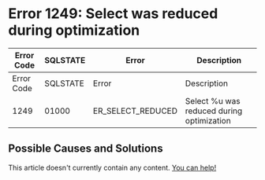 
# Error 1249: Select was reduced during optimization


| Error Code | SQLSTATE | Error | Description |
| --- | --- | --- | --- |
| Error Code | SQLSTATE | Error | Description |
| 1249 | 01000 | ER_SELECT_REDUCED | Select %u was reduced during optimization |




## Possible Causes and Solutions


This article doesn't currently contain any content. [You can help!](/kb/en/writing-and-editing-knowledge-base-articles/)

